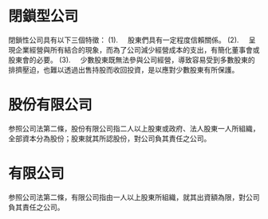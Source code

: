 
# 閉鎖型公司
閉鎖性公司具有以下三個特徵：
(1).    
股東們具有一定程度信賴關係。
(2).    
呈現企業經營與所有結合的現象，而為了公司減少經營成本的支出，有簡化董事會或股東會的必要。
(3).    
少數股東既無法參與公司經營，導致容易受到多數股東的排擠壓迫，也難以透過出售持股而收回投資，是以應對少數股東有所保護。

# 股份有限公司
参照公司法第二條，股份有限公司指二人以上股東或政府、法人股東一人所組織，全部資本分為股份；股東就其所認股份，對公司負其責任之公司。

# 有限公司
参照公司法第二條，有限公司指由一人以上股東所組織，就其出資額為限，對公司負其責任之公司。
